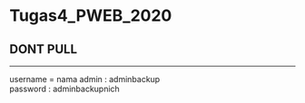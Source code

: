# Tugas4_PWEB_2020
## DONT PULL
---

username = nama admin : adminbackup  
password : adminbackupnich
